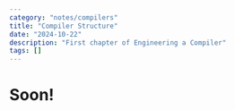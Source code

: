 ```yaml
---
category: "notes/compilers"
title: "Compiler Structure"
date: "2024-10-22"
description: "First chapter of Engineering a Compiler"
tags: []
---
```

# Soon!